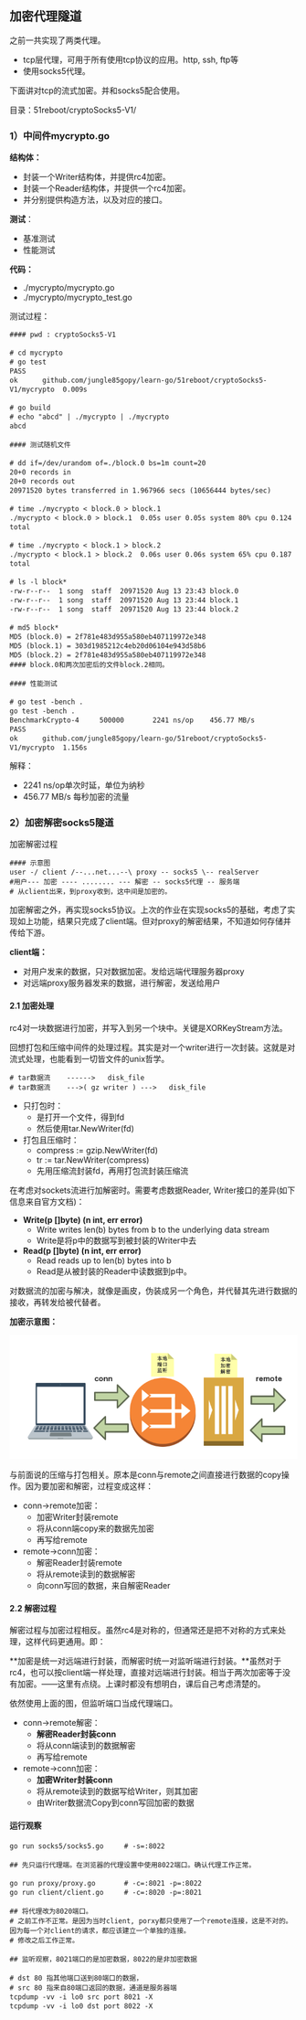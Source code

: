 ## 加密代理隧道

之前一共实现了两类代理。

* tcp层代理，可用于所有使用tcp协议的应用。http, ssh, ftp等
* 使用socks5代理。


下面讲对tcp的流式加密。并和socks5配合使用。



目录：51reboot/cryptoSocks5-V1/

### 1）中间件mycrypto.go

**结构体：**

* 封装一个Writer结构体，并提供rc4加密。
* 封装一个Reader结构体，并提供一个rc4加密。
* 并分别提供构造方法，以及对应的接口。

**测试**：

* 基准测试
* 性能测试

**代码：**

* ./mycrypto/mycrypto.go
* ./mycrypto/mycrypto_test.go



测试过程：

```shell
#### pwd : cryptoSocks5-V1

# cd mycrypto
# go test
PASS
ok  	github.com/jungle85gopy/learn-go/51reboot/cryptoSocks5-V1/mycrypto	0.009s

# go build
# echo "abcd" | ./mycrypto | ./mycrypto
abcd

#### 测试随机文件

# dd if=/dev/urandom of=./block.0 bs=1m count=20
20+0 records in
20+0 records out
20971520 bytes transferred in 1.967966 secs (10656444 bytes/sec)

# time ./mycrypto < block.0 > block.1
./mycrypto < block.0 > block.1  0.05s user 0.05s system 80% cpu 0.124 total 

# time ./mycrypto < block.1 > block.2
./mycrypto < block.1 > block.2  0.06s user 0.06s system 65% cpu 0.187 total

# ls -l block*
-rw-r--r--  1 song  staff  20971520 Aug 13 23:43 block.0
-rw-r--r--  1 song  staff  20971520 Aug 13 23:44 block.1
-rw-r--r--  1 song  staff  20971520 Aug 13 23:44 block.2

# md5 block*
MD5 (block.0) = 2f781e483d955a580eb407119972e348
MD5 (block.1) = 303d1985212c4eb20d06104e943d58b6
MD5 (block.2) = 2f781e483d955a580eb407119972e348
#### block.0和两次加密后的文件block.2相同。

#### 性能测试

# go test -bench .
go test -bench .
BenchmarkCrypto-4     500000	   2241 ns/op	 456.77 MB/s
PASS
ok  	github.com/jungle85gopy/learn-go/51reboot/cryptoSocks5-V1/mycrypto	1.156s
```

解释：

* 2241 ns/op单次时延，单位为纳秒
* 456.77 MB/s 每秒加密的流量




### 2）加密解密socks5隧道

加密解密过程


```shell
#### 示意图
user -/ client /--...net...--\ proxy -- socks5 \-- realServer
#用户--- 加密 ---- ........ --- 解密 -- socks5代理 -- 服务端
# 从client出来，到proxy收到，这中间是加密的。
```

加密解密之外，再实现socks5协议。上次的作业在实现socks5的基础，考虑了实现如上功能，结果只完成了client端。但对proxy的解密结果，不知道如何存储并传给下游。



**client端：**

* 对用户发来的数据，只对数据加密。发给远端代理服务器proxy
* 对远端proxy服务器发来的数据，进行解密，发送给用户

#### 2.1 加密处理

rc4对一块数据进行加密，并写入到另一个块中。关键是XORKeyStream方法。

回想打包和压缩中间件的处理过程。其实是对一个writer进行一次封装。这就是对流式处理，也能看到一切皆文件的unix哲学。

```shell
# tar数据流    ------>   disk_file
# tar数据流    --->( gz writer ) --->   disk_file
```

* 只打包时：
  * 是打开一个文件，得到fd
  * 然后使用tar.NewWriter(fd)
* 打包且压缩时：
  * compress := gzip.NewWriter(fd)
  * tr := tar.NewWriter(compress)
  * 先用压缩流封装fd，再用打包流封装压缩流

在考虑对sockets流进行加解密时。需要考虑数据Reader, Writer接口的差异(如下信息来自官方文档)：

* **Write(p []byte) (n int, err error)**
  * Write writes len(b) bytes from b to the underlying data stream
  * Write是将p中的数据写到被封装的Writer中去
* **Read(p []byte) (n int, err error)**
  * Read reads up to len(b) bytes into b
  * Read是从被封装的Reader中读数据到p中。

对数据流的加密与解决，就像是画皮，伪装成另一个角色，并代替其先进行数据的接收，再转发给被代替者。

**加密示意图：**

![conn-remote-encrypt](conn-remote.png)

与前面说的压缩与打包相关。原本是conn与remote之间直接进行数据的copy操作。因为要加密和解密，过程变成这样：

* conn->remote加密：
  * 加密Writer封装remote
  * 将从conn端copy来的数据先加密
  * 再写给remote
* remote->conn加密：
  * 解密Reader封装remote
  * 将从remote读到的数据解密
  * 向conn写回的数据，来自解密Reader

#### 2.2 解密过程

解密过程与加密过程相反。虽然rc4是对称的，但通常还是把不对称的方式来处理，这样代码更通用。即：

**加密是统一对远端进行封装，而解密时统一对监听端进行封装。**虽然对于rc4，也可以按client端一样处理，直接对远端进行封装。相当于两次加密等于没有加密。——这里有点绕。上课时都没有想明白，课后自己考虑清楚的。

依然使用上面的图，但监听端口当成代理端口。

- conn->remote解密：
  - **解密Reader封装conn**
  - 将从conn端读到的数据解密
  - 再写给remote
- remote->conn加密：
  - **加密Writer封装conn**
  - 将从remote读到的数据写给Writer，则其加密
  - 由Writer数据流Copy到conn写回加密的数据




#### 运行观察



```shell
go run socks5/socks5.go		# -s=:8022

## 先只运行代理端。在浏览器的代理设置中使用8022端口。确认代理工作正常。

go run proxy/proxy.go 		# -c=:8021 -p=:8022
go run client/client.go 	# -c=:8020 -p=:8021

## 将代理改为8020端口。
# 之前工作不正常。是因为当时client, porxy都只使用了一个remote连接，这是不对的。因为每一个对client的请求，都应该建立一个单独的连接。
# 修改之后工作正常。

## 监听观察，8021端口的是加密数据，8022的是非加密数据

# dst 80 指其他端口送到80端口的数据，
# src 80 指来自80端口返回的数据，通道是服务器端
tcpdump -vv -i lo0 src port 8021 -X
tcpdump -vv -i lo0 dst port 8022 -X
```

